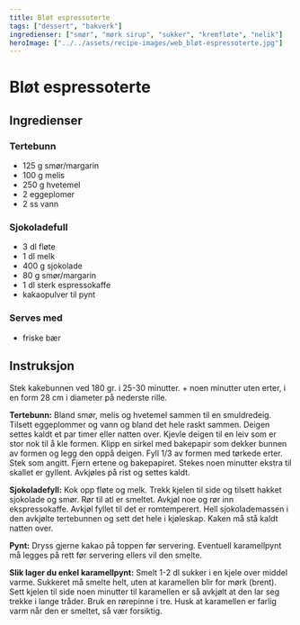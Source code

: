 ```yaml
---
title: Bløt espressoterte
tags: ["dessert", "bakverk"]
ingredienser: ["smør", "mørk sirup", "sukker", "kremfløte", "nelik"]
heroImage: ["../../assets/recipe-images/web_bløt-espressoterte.jpg"]
---
```


# Bløt espressoterte

## Ingredienser

### Tertebunn

- 125 g smør/margarin
- 100 g melis
- 250 g hvetemel
- 2 eggeplomer
- 2 ss vann

### Sjokoladefull

- 3 dl fløte
- 1 dl melk
- 400 g sjokolade
- 80 g smør/margarin
- 1 dl sterk espressokaffe
- kakaopulver til pynt

### Serves med

- friske bær

## Instruksjon

Stek kakebunnen ved 180 gr. i 25-30 minutter. + noen minutter uten erter, i en form 28 cm i diameter på nederste rille.

**Tertebunn:** Bland smør, melis og hvetemel sammen til en smuldredeig. Tilsett eggeplommer og vann og bland det hele raskt sammen. Deigen settes kaldt et par timer eller natten over. Kjevle deigen til en leiv som er stor nok til å kle formen. Klipp en sirkel med bakepapir som dekker bunnen av formen og legg den oppå deigen. Fyll 1/3 av formen med tørkede erter. Stek som angitt. Fjern ertene og bakepapiret. Stekes noen minutter ekstra til skallet er gyllent. Avkjøles på rist og settes kaldt.

**Sjokoladefyll:** Kok opp fløte og melk. Trekk kjelen til side og tilsett hakket sjokolade og smør. Rør til atl er smeltet. Avkjøl noe og rør inn ekspressokaffe. Avkjøl fyllet til det er romtemperert. Hell sjokolademassen i den avkjølte tertebunnen og sett det hele i kjøleskap. Kaken må stå kaldt natten over.

**Pynt:** Dryss gjerne kakao på toppen før servering. Eventuell karamellpynt må legges på rett før servering ellers vil den smelte.

**Slik lager du enkel karamellpynt:** Smelt 1-2 dl sukker i en kjele over middel varme. Sukkeret må smelte helt, uten at karamellen blir for mørk (brent). Sett kjelen til side noen minutter til karamellen er så avkjølt at den lar seg trekke i lange tråder. Bruk en rørepinne i tre. Husk at karamellen er farlig varm når den er smeltet, så vær forsiktig.
